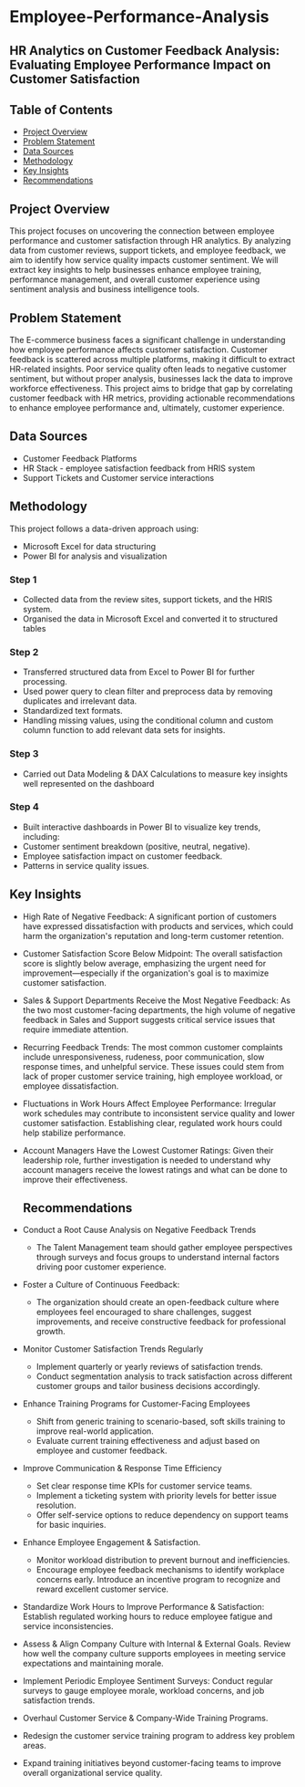 # Employee-Performance-Analysis
## HR Analytics on Customer Feedback Analysis: Evaluating Employee Performance Impact on Customer Satisfaction

## Table of Contents

- [Project Overview](#project-overview)
- [Problem Statement](#problem-statement)
- [Data Sources](#data-sources)
- [Methodology](#methodology)
- [Key Insights](#key-insights)
- [Recommendations](#recommendations)

 
## Project Overview
This project focuses on uncovering the connection between employee performance and customer satisfaction through HR analytics. By analyzing data from customer reviews, support tickets, and employee feedback, we aim to identify how service quality impacts customer sentiment. We will extract key insights to help businesses enhance employee training, performance management, and overall customer experience using sentiment analysis and business intelligence tools.

## Problem Statement
The E-commerce business faces a significant challenge in understanding how employee performance affects customer satisfaction. Customer feedback is scattered across multiple platforms, making it difficult to extract HR-related insights. Poor service quality often leads to negative customer sentiment, but without proper analysis, businesses lack the data to improve workforce effectiveness. This project aims to bridge that gap by correlating customer feedback with HR metrics, providing actionable recommendations to enhance employee performance and, ultimately, customer experience.

## Data Sources
- Customer Feedback Platforms
- HR Stack - employee satisfaction feedback from HRIS system
- Support Tickets and Customer service interactions

## Methodology
This project follows a data-driven approach using:
- Microsoft Excel for data structuring
- Power BI for analysis and visualization
### Step 1
- Collected data from the review sites, support tickets,  and the HRIS system.
- Organised the data in Microsoft Excel and converted it to structured tables

### Step 2
- Transferred structured data from Excel to Power BI for further processing.
- Used power  query to clean filter and preprocess data by removing duplicates and irrelevant data.
- Standardized text formats.
- Handling missing values, using the conditional column and custom column function to add relevant data sets for insights.
  
### Step 3
- Carried out Data Modeling & DAX Calculations to measure key insights well represented on the dashboard
  
### Step 4
- Built interactive dashboards in Power BI to visualize key trends, including:
- Customer sentiment breakdown (positive, neutral, negative).
- Employee satisfaction impact on customer feedback.
- Patterns in service quality issues.

## Key Insights
- High Rate of Negative Feedback: A significant portion of customers have expressed dissatisfaction with products and services, which could harm the organization's reputation and long-term customer retention.
- Customer Satisfaction Score Below Midpoint: The overall satisfaction score is slightly below average, emphasizing the urgent need for improvement—especially if the organization's goal is to maximize customer satisfaction.
- Sales & Support Departments Receive the Most Negative Feedback: As the two most customer-facing departments, the high volume of negative feedback in Sales and Support suggests critical service issues that require immediate attention.
- Recurring Feedback Trends: The most common customer complaints include unresponsiveness, rudeness, poor communication, slow response times, and unhelpful service. These issues could stem from lack of proper customer service training, high employee workload, or employee dissatisfaction.
- Fluctuations in Work Hours Affect Employee Performance: Irregular work schedules may contribute to inconsistent service quality and lower customer satisfaction. Establishing clear, regulated work hours could help stabilize performance.
- Account Managers Have the Lowest Customer Ratings: Given their leadership role, further investigation is needed to understand why account managers receive the lowest ratings and what can be done to improve their effectiveness.

  ## Recommendations
- Conduct a Root Cause Analysis on Negative Feedback Trends
    - The Talent Management team should gather employee perspectives through surveys and focus groups to understand internal factors driving poor customer experience.
- Foster a Culture of Continuous Feedback:
  - The organization should create an open-feedback culture where employees feel encouraged to share challenges, suggest improvements, and receive constructive feedback for professional growth.
- Monitor Customer Satisfaction Trends Regularly
  - Implement quarterly or yearly reviews of satisfaction trends.
  - Conduct segmentation analysis to track satisfaction across different customer groups and tailor business decisions accordingly.
- Enhance Training Programs for Customer-Facing Employees
  - Shift from generic training to scenario-based, soft skills training to improve real-world application.
  - Evaluate current training effectiveness and adjust based on employee and customer feedback.
- Improve Communication & Response Time Efficiency
  - Set clear response time KPIs for customer service teams.
  - Implement a ticketing system with priority levels for better issue resolution.
  - Offer self-service options to reduce dependency on support teams for basic inquiries.
- Enhance Employee Engagement & Satisfaction.
  - Monitor workload distribution to prevent burnout and inefficiencies.
  - Encourage employee feedback mechanisms to identify workplace concerns early. Introduce an incentive program to recognize and reward excellent customer service.
- Standardize Work Hours to Improve Performance & Satisfaction: Establish regulated working hours to reduce employee fatigue and service inconsistencies.
- Assess & Align Company Culture with Internal & External Goals. Review how well the company culture supports employees in meeting service expectations and maintaining morale. 
- Implement Periodic Employee Sentiment Surveys: Conduct regular surveys to gauge employee morale, workload concerns, and job satisfaction trends.
- Overhaul Customer Service & Company-Wide Training Programs.
 - Redesign the customer service training program to address key problem areas.
 - Expand training initiatives beyond customer-facing teams to improve overall organizational service quality.


